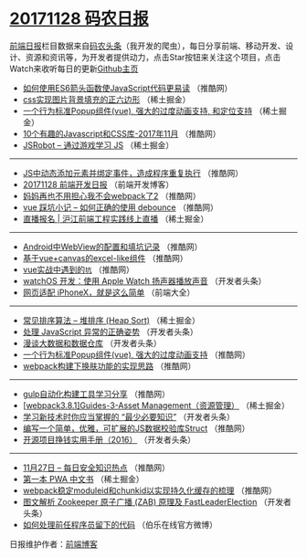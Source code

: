 # [20171128 码农日报](http://hao.caibaojian.com/date/2017/11/28)

[前端日报](http://caibaojian.com/c/news)栏目数据来自[码农头条](http://hao.caibaojian.com/)（我开发的爬虫），每日分享前端、移动开发、设计、资源和资讯等，为开发者提供动力，点击Star按钮来关注这个项目，点击Watch来收听每日的更新[Github主页](https://github.com/kujian/frontendDaily)
* [如何使用ES6箭头函数使JavaScript代码更易读](http://hao.caibaojian.com/57948.html) （推酷网）
* [css实现图片背景填充的正六边形](http://hao.caibaojian.com/57981.html) （稀土掘金）
* [一个行为标准Popup组件(vue), 强大的过度动画支持, 和定位支持](http://hao.caibaojian.com/57978.html) （稀土掘金）
* [10个有趣的Javascript和CSS库-2017年11月](http://hao.caibaojian.com/57937.html) （推酷网）
* [JSRobot &#8211; 通过游戏学习 JS](http://hao.caibaojian.com/57974.html) （稀土掘金）

***
* [JS中动态添加元素并绑定事件，造成程序重复执行](http://hao.caibaojian.com/57944.html) （推酷网）
* [20171128 前端开发日报](http://hao.caibaojian.com/58033.html) （前端开发博客）
* [妈妈再也不用担心我不会webpack了2](http://hao.caibaojian.com/57938.html) （推酷网）
* [vue 踩坑小记 &#8211; 如何正确的使用 debounce](http://hao.caibaojian.com/57940.html) （推酷网）
* [直播报名 | 沪江前端工程实践线上直播](http://hao.caibaojian.com/57975.html) （稀土掘金）

***
* [Android中WebView的配置和填坑记录](http://hao.caibaojian.com/57935.html) （推酷网）
* [基于vue+canvas的excel-like组件](http://hao.caibaojian.com/57941.html) （推酷网）
* [vue实战中遇到的`坑`](http://hao.caibaojian.com/57943.html) （推酷网）
* [watchOS 开发：使用 Apple Watch 扬声器播放声音](http://hao.caibaojian.com/57879.html) （开发者头条）
* [网页适配 iPhoneX，就是这么简单](http://hao.caibaojian.com/58030.html) （前端大全）

***
* [常见排序算法 &#8211; 堆排序 (Heap Sort)](http://hao.caibaojian.com/57982.html) （稀土掘金）
* [处理 JavaScript 异常的正确姿势](http://hao.caibaojian.com/57865.html) （开发者头条）
* [漫谈大数据和数据仓库](http://hao.caibaojian.com/57877.html) （开发者头条）
* [一个行为标准Popup组件(vue), 强大的过度动画支持](http://hao.caibaojian.com/57931.html) （推酷网）
* [webpack构建下换肤功能的实现思路](http://hao.caibaojian.com/57942.html) （推酷网）

***
* [gulp自动化构建工具学习分享](http://hao.caibaojian.com/57932.html) （推酷网）
* [[webpack3.8.1]Guides-3-Asset Management（资源管理）](http://hao.caibaojian.com/57976.html) （稀土掘金）
* [学习新技术时你应当掌握的 “最少必要知识”](http://hao.caibaojian.com/57858.html) （开发者头条）
* [编写一个简单，优雅，可扩展的JS数据校验库Struct](http://hao.caibaojian.com/57936.html) （推酷网）
* [开源项目挣钱实用手册（2016）](http://hao.caibaojian.com/57873.html) （开发者头条）

***
* [11月27日 &#8211; 每日安全知识热点](http://hao.caibaojian.com/57951.html) （推酷网）
* [第一本 PWA 中文书](http://hao.caibaojian.com/57973.html) （稀土掘金）
* [webpack稳定moduleid和chunkid以实现持久化缓存的梳理](http://hao.caibaojian.com/57930.html) （推酷网）
* [图文解析 Zookeeper 原子广播 (ZAB) 原理及 FastLeaderElection](http://hao.caibaojian.com/57867.html) （开发者头条）
* [如何处理前任程序员留下的代码](http://hao.caibaojian.com/58038.html) （伯乐在线官方微博）

日报维护作者：[前端博客](http://caibaojian.com/) 